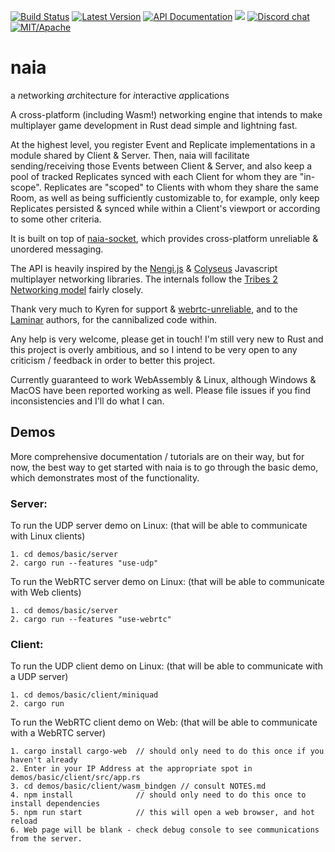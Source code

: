 [![Build Status](https://img.shields.io/circleci/project/github/naia-rs/naia.svg)](https://circleci.com/gh/naia-rs/naia)
[![Latest Version](https://img.shields.io/crates/v/naia-server.svg)](https://crates.io/crates/naia-server)
[![API Documentation](https://docs.rs/naia-server/badge.svg)](https://docs.rs/naia-server)
![](https://tokei.rs/b1/github/naia-rs/naia)
[![Discord chat](https://img.shields.io/discord/764975354913619988.svg?label=discord%20chat)](https://discord.gg/fD6QCtX)
[![MIT/Apache][s3]][l3]

[s3]: https://img.shields.io/badge/license-MIT%2FApache-blue.svg
[l3]: docs/LICENSE-MIT

# naia
a *n*etworking *a*rchitecture for *i*nteractive *a*pplications

A cross-platform (including Wasm!) networking engine that intends to make multiplayer game development in Rust dead simple and lightning fast.

At the highest level, you register Event and Replicate implementations in a module shared by Client & Server. Then, naia will facilitate sending/receiving those Events between Client & Server, and also keep a pool of tracked Replicates synced with each Client for whom they are "in-scope". Replicates are "scoped" to Clients with whom they share the same Room, as well as being sufficiently customizable to, for example, only keep Replicates persisted & synced while within a Client's viewport or according to some other criteria.

It is built on top of [naia-socket](https://github.com/naia-rs/naia-socket), which provides cross-platform unreliable & unordered messaging.

The API is heavily inspired by the [Nengi.js](https://github.com/timetocode/nengi) & [Colyseus](https://github.com/colyseus/colyseus) Javascript multiplayer networking libraries. The internals follow the [Tribes 2 Networking model](https://www.gamedevs.org/uploads/tribes-networking-model.pdf) fairly closely.

Thank very much to Kyren for support & [webrtc-unreliable](https://github.com/kyren/webrtc-unreliable), and to the [Laminar](https://github.com/amethyst/laminar) authors, for the cannibalized code within.

Any help is very welcome, please get in touch! I'm still very new to Rust and this project is overly ambitious, and so I intend to be very open to any criticism / feedback in order to better this project.

Currently guaranteed to work WebAssembly & Linux, although Windows & MacOS have been reported working as well. Please file issues if you find inconsistencies and I'll do what I can.

## Demos

More comprehensive documentation / tutorials are on their way, but for now, the best way to get started with naia is to go through the basic demo, which demonstrates most of the functionality.

### Server:

To run the UDP server demo on Linux: (that will be able to communicate with Linux clients)

    1. cd demos/basic/server
    2. cargo run --features "use-udp"

To run the WebRTC server demo on Linux: (that will be able to communicate with Web clients)

    1. cd demos/basic/server
    2. cargo run --features "use-webrtc"

### Client:

To run the UDP client demo on Linux: (that will be able to communicate with a UDP server)

    1. cd demos/basic/client/miniquad
    2. cargo run

To run the WebRTC client demo on Web: (that will be able to communicate with a WebRTC server)

    1. cargo install cargo-web  // should only need to do this once if you haven't already
    2. Enter in your IP Address at the appropriate spot in demos/basic/client/src/app.rs
    3. cd demos/basic/client/wasm_bindgen // consult NOTES.md
    4. npm install              // should only need to do this once to install dependencies
    5. npm run start            // this will open a web browser, and hot reload
    6. Web page will be blank - check debug console to see communications from the server.
